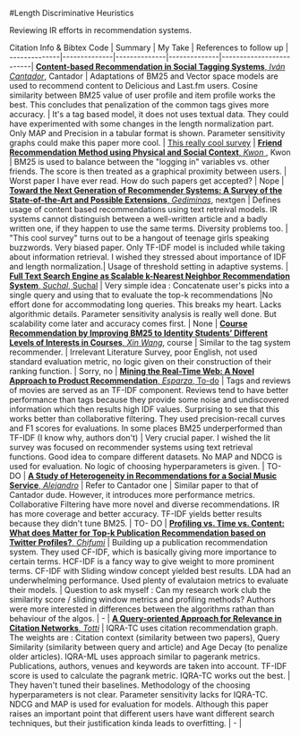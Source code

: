 #Length Discriminative Heuristics

Reviewing IR efforts in recommendation systems.

Citation Info  & Bibtex Code | Summary  | My Take | References to follow up |
--------------|--------------|--------------|--------------|-------------------------|
[**Content-based Recommendation in Social Tagging Systems**, *Iván Cantador*](https://repositorio.uam.es/bitstream/handle/10486/665157/content-based_cantador_recsys_2010_ps.pdf?sequence=3), Cantador | Adaptations of BM25 and Vector space models are used to recommend content to Delicious and Last.fm users. Cosine similarity between BM25 value of user profile and item profile works the best. This concludes that penalization of the common tags gives more accuracy. | It's a tag based model, it does not uses textual data. They could have experimented with some changes in the length normalization part. Only MAP and Precision in a tabular format is shown. Parameter sensitivity graphs could make this paper more cool. | [This really cool survey](http://web.stanford.edu/class/ee378b/papers/adomavicius-recsys.pdf) |
[**Friend Recommendation Method using Physical and Social Context**, *Kwon* ](http://paper.ijcsns.org/07_book/201011/20101118.pdf), Kwon | BM25 is used to balance between the "logging in" variables vs. other friends. The score is then treated as a graphical proximity between users. | Worst paper I have ever read. How do such papers get accepted? | Nope |
[**Toward the Next Generation of Recommender Systems: A Survey of the State-of-the-Art and Possible Extensions**, *Gediminas*](http://web.stanford.edu/class/ee378b/papers/adomavicius-recsys.pdf), nextgen | Defines usage of content based recommendations using text retreival models. IR systems cannot distinguish between a well-written article and a badly written one, if they happen to use the same terms. Diversity problems too. | "This cool survey" turns out to be a hangout of teenage girls speaking buzzwords. Very biased paper. Only TF-IDF model is included while taking about information retrieval. I wished they stressed about importance of IDF and length normalization.| Usage of threshold setting in adaptive systems. |
[**Full Text Search Engine as Scalable k-Nearest Neighbor Recommendation System**, *Suchal*, Suchal](https://hal.archives-ouvertes.fr/file/index/docid/1054596/filename/wcc-final.pdf) | Very simple idea : Concatenate user's picks into a single query and using that to evaluate the top-k recommendations |No effort done for accommodating long queries. This breaks my heart. Lacks algorithmic details. Parameter sensitivity analysis is really well done. But scalability come later and accuracy comes first. | None |
[**Course Recommendation by Improving BM25 to Identity Students’ Different Levels of Interests in Courses**, *Xin Wang*](http://info.cic.tsinghua.edu.cn/upload_file/_temp/1268811498049/1268811498049.pdf), course | Similar to the tag system recommender. | Irrelevant Literature Survey, poor English, not used standard evaluation metric, no logic given on their construction of their ranking function. | Sorry, no |
[**Mining the Real-Time Web: A Novel Approach to Product Recommendation**, *Esparza*, To-do](http://researchrepository.ucd.ie/bitstream/handle/10197/3746/kbs-2010-revised%20copy.pdf?sequence=1) | Tags and reviews of movies are served as an TF-IDF component. Reviews tend to have better performance than tags because they provide some noise and undiscovered information which then results high IDF values. Surprising to see that this works better than collaborative filtering. They used precision-recall curves and F1 scores for evaluations. In some places BM25 underperformed than TF-IDF (I know why, authors don't) | Very crucial paper. I wished the lit survey was focused on recommender systems using text retrieval functions. Good idea to compare different datasets. No MAP and NDCG is used for evaluation. No logic of choosing hyperparameters is given. | TO-DO |
[**A Study of Heterogeneity in Recommendations for a Social Music Service**, *Alejandro*](http://arantxa.ii.uam.es/~cantador/doc/2010/hetrec10.pdf) | Refer to Cantador one | Similar paper to that of Cantador dude. However, it introduces more performance metrics. Collaborative Filtering have more novel and diverse recommendations. IR has more coverage and better accuracy. TF-IDF yields better results because they didn't tune BM25. | TO- DO |
[**Profiling vs. Time vs. Content: What does Matter for Top-k Publication Recommendation based on Twitter Profiles?**, *Chifumi*](http://arxiv.org/pdf/1603.07016.pdf) | Building up a publication recommendation system. They used CF-IDF, which is basically giving more importance to certain terms. HCF-IDF is a fancy way to give weight to more prominent terms. CF-IDF with Sliding window concept yielded best results. LDA had an underwhelming performance. Used plenty of evalutaion metrics to evaluate their models. | Question to ask myself : Can my research work club the similarity score / sliding window metrics and profiling methods? Authors were more interested in differences between the algorithms rathan than behaviour of the algos. | - |
[**A Query-oriented Approach for Relevance in Citation Networks**, *Totti*](http://www2016.net/proceedings/companion/p401.pdf) | IQRA-TC uses citation recommendation graph. The weights are : Citation context (similarity between two papers), Query Similarity (similarity between query and article) and Age Decay (to penalize older articles). IQRA-ML uses approach similar to pagerank metrics. Publications, authors, venues and keywords are taken into account. TF-IDF score is used to calculate the pagrank metric. IQRA-TC works out the best. | They haven't tuned their baselines. Methodology of the choosing hyperparameters is not clear. Parameter sensitivity lacks for IQRA-TC. NDCG and MAP is used for evaluation for models. Although this paper raises an important point that different users have want different search techniques, but their justification kinda leads to overfitting. | - |

